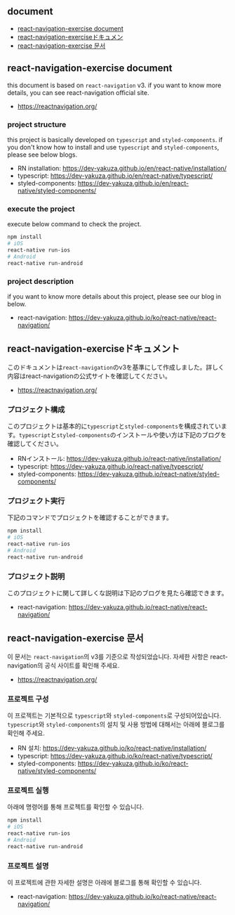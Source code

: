 ## document
- [react-navigation-exercise document](#react-navigation-exercise-document)
- [react-navigation-exerciseドキュメン](#react-navigation-exerciseドキュメン)
- [react-navigation-exercise 문서](#react-navigation-exercise-문서)

## react-navigation-exercise document
this document is based on ```react-navigation``` v3. if you want to know more details, you can see react-navigation official site.

- <a href="https://reactnavigation.org/" target="_blank">https://reactnavigation.org/</a>

### project structure
this project is basically developed on ```typescript``` and ```styled-components```. if you don't know how to install and use ```typescript``` and ```styled-components```, please see below blogs.

- RN installation: <a href="https://dev-yakuza.github.io/en/react-native/installation/" target="_blank">https://dev-yakuza.github.io/en/react-native/installation/</a>
- typescript: <a href="https://dev-yakuza.github.io/en/react-native/typescript/" target="_blank">https://dev-yakuza.github.io/en/react-native/typescript/</a>
- styled-components: <a href="https://dev-yakuza.github.io/en/react-native/styled-components/" target="_blank">https://dev-yakuza.github.io/en/react-native/styled-components/</a>

### execute the project
execute below command to check the project.

```bash
npm install
# iOS
react-native run-ios
# Android
react-native run-android
```

### project description
if you want to know more details about this project, please see our blog in below.

- react-navigation: <a href="https://dev-yakuza.github.io/ko/react-native/react-navigation/" target="_blank">https://dev-yakuza.github.io/ko/react-native/react-navigation/</a>

## react-navigation-exerciseドキュメント
このドキュメントは```react-navigation```のv3を基準にして作成しました。詳しく内容はreact-navigationの公式サイトを確認してください。

- <a href="https://reactnavigation.org/" target="_blank">https://reactnavigation.org/</a>

### プロジェクト構成
このプロジェクトは基本的に```typescript```と```styled-components```を構成されています。```typescript```と```styled-components```のインストールや使い方は下記のブログを確認してください。

- RNインストール: <a href="https://dev-yakuza.github.io/react-native/installation/" target="_blank">https://dev-yakuza.github.io/react-native/installation/</a>
- typescript: <a href="https://dev-yakuza.github.io/react-native/typescript/" target="_blank">https://dev-yakuza.github.io/react-native/typescript/</a>
- styled-components: <a href="https://dev-yakuza.github.io/react-native/styled-components/" target="_blank">https://dev-yakuza.github.io/react-native/styled-components/</a>

### プロジェクト実行
下記のコマンドでプロジェクトを確認することができます。

```bash
npm install
# iOS
react-native run-ios
# Android
react-native run-android
```

### プロジェクト説明
このプロジェクトに関して詳しくな説明は下記のブログを見たら確認できます。

- react-navigation: <a href="https://dev-yakuza.github.io/react-native/react-navigation/" target="_blank">https://dev-yakuza.github.io/react-native/react-navigation/</a>

## react-navigation-exercise 문서
이 문서는 ```react-navigation```의 v3를 기준으로 작성되었습니다. 자세한 사항은 react-navigation의 공식 사이트를 확인해 주세요.

- <a href="https://reactnavigation.org/" target="_blank">https://reactnavigation.org/</a>

### 프로젝트 구성
이 프로젝트는 기본적으로 ```typescript```와 ```styled-components```로 구성되어있습니다. ```typescript```와 ```styled-components```의 설치 및 사용 방법에 대해서는 아래에 블로그를 확인해 주세요.

- RN 설치: <a href="https://dev-yakuza.github.io/ko/react-native/installation/" target="_blank">https://dev-yakuza.github.io/ko/react-native/installation/</a>
- typescript: <a href="https://dev-yakuza.github.io/ko/react-native/typescript/" target="_blank">https://dev-yakuza.github.io/ko/react-native/typescript/</a>
- styled-components: <a href="https://dev-yakuza.github.io/ko/react-native/styled-components/" target="_blank">https://dev-yakuza.github.io/ko/react-native/styled-components/</a>

### 프로젝트 실행
아래에 명령어를 통해 프로젝트를 확인할 수 있습니다.

```bash
npm install
# iOS
react-native run-ios
# Android
react-native run-android
```

### 프로젝트 설명
이 프로젝트에 관한 자세한 설명은 아래에 블로그를 통해 확인할 수 있습니다.

- react-navigation: <a href="https://dev-yakuza.github.io/ko/react-native/react-navigation/" target="_blank">https://dev-yakuza.github.io/ko/react-native/react-navigation/</a>